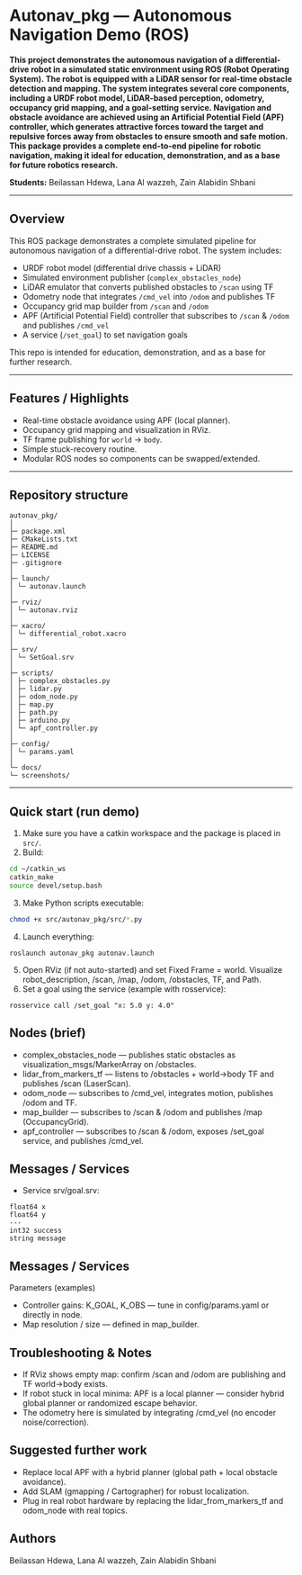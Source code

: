 # Autonav_pkg — Autonomous Navigation Demo (ROS)

**This project demonstrates the autonomous navigation of a differential-drive robot in a simulated static environment using ROS (Robot Operating System). The robot is equipped with a LiDAR sensor for real-time obstacle detection and mapping. The system integrates several core components, including a URDF robot model, LiDAR-based perception, odometry, occupancy grid mapping, and a goal-setting service. Navigation and obstacle avoidance are achieved using an Artificial Potential Field (APF) controller, which generates attractive forces toward the target and repulsive forces away from obstacles to ensure smooth and safe motion. This package provides a complete end-to-end pipeline for robotic navigation, making it ideal for education, demonstration, and as a base for future robotics research.**

**Students:** Beilassan Hdewa, Lana Al wazzeh, Zain Alabidin Shbani

---

## Overview
This ROS package demonstrates a complete simulated pipeline for autonomous navigation of a differential-drive robot. The system includes:

- URDF robot model (differential drive chassis + LiDAR)
- Simulated environment publisher (`complex_obstacles_node`)
- LiDAR emulator that converts published obstacles to `/scan` using TF
- Odometry node that integrates `/cmd_vel` into `/odom` and publishes TF
- Occupancy grid map builder from `/scan` and `/odom`
- APF (Artificial Potential Field) controller that subscribes to `/scan` & `/odom` and publishes `/cmd_vel`
- A service (`/set_goal`) to set navigation goals

This repo is intended for education, demonstration, and as a base for further research.

---

## Features / Highlights
- Real-time obstacle avoidance using APF (local planner).
- Occupancy grid mapping and visualization in RViz.
- TF frame publishing for `world` → `body`.
- Simple stuck-recovery routine.
- Modular ROS nodes so components can be swapped/extended.

---

## Repository structure

```text
autonav_pkg/
│
├─ package.xml
├─ CMakeLists.txt
├─ README.md
├─ LICENSE
├─ .gitignore
│
├─ launch/
│ └─ autonav.launch
│
├─ rviz/
│ └─ autonav.rviz
│
├─ xacro/
│ └─ differential_robot.xacro
│
├─ srv/
│ └─ SetGoal.srv
│
├─ scripts/
│ ├─ complex_obstacles.py
│ ├─ lidar.py
│ ├─ odom_node.py
│ ├─ map.py
│ ├─ path.py
│ ├─ arduino.py
│ └─ apf_controller.py
│
├─ config/
│ └─ params.yaml
│
└─ docs/
└─ screenshots/
```
---

## Quick start (run demo)
1. Make sure you have a catkin workspace and the package is placed in `src/`.
2. Build:
```bash
cd ~/catkin_ws
catkin_make
source devel/setup.bash
```
3. Make Python scripts executable:
```bash
chmod +x src/autonav_pkg/src/*.py
```
4. Launch everything:
```
roslaunch autonav_pkg autonav.launch
```
5. Open RViz (if not auto-started) and set Fixed Frame = world. Visualize robot_description, /scan, /map, /odom, /obstacles, TF, and Path.
6. Set a goal using the service (example with rosservice):
```
rosservice call /set_goal "x: 5.0 y: 4.0"
```
## Nodes (brief)

- complex_obstacles_node — publishes static obstacles as visualization_msgs/MarkerArray on /obstacles.
- lidar_from_markers_tf — listens to /obstacles + world->body TF and publishes /scan (LaserScan).
- odom_node — subscribes to /cmd_vel, integrates motion, publishes /odom and TF.
- map_builder — subscribes to /scan & /odom and publishes /map (OccupancyGrid).
- apf_controller — subscribes to /scan & /odom, exposes /set_goal service, and publishes /cmd_vel.

##  Messages / Services

- Service srv/goal.srv:
```
float64 x
float64 y
---
int32 success
string message
```

## Messages / Services

Parameters (examples)

- Controller gains: K_GOAL, K_OBS — tune in config/params.yaml or directly in node.
- Map resolution / size — defined in map_builder.

## Troubleshooting & Notes

- If RViz shows empty map: confirm /scan and /odom are publishing and TF world->body exists.
- If robot stuck in local minima: APF is a local planner — consider hybrid global planner or randomized escape behavior.
- The odometry here is simulated by integrating /cmd_vel (no encoder noise/correction).

## Suggested further work

- Replace local APF with a hybrid planner (global path + local obstacle avoidance).
- Add SLAM (gmapping / Cartographer) for robust localization.
- Plug in real robot hardware by replacing the lidar_from_markers_tf and odom_node with real topics.

## Authors

Beilassan Hdewa, Lana Al wazzeh, Zain Alabidin Shbani


